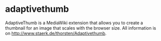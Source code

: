 # adaptivethumb

AdaptiveThumb is a MediaWiki extension that allows you to create a thumbnail for an image that scales with the browser size. All information is on http://www.staerk.de/thorsten/Adaptivethumb.
